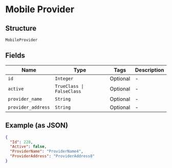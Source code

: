 
# Mobile Provider

## Structure

`MobileProvider`

## Fields

| Name | Type | Tags | Description |
|  --- | --- | --- | --- |
| `id` | `Integer` | Optional | - |
| `active` | `TrueClass \| FalseClass` | Optional | - |
| `provider_name` | `String` | Optional | - |
| `provider_address` | `String` | Optional | - |

## Example (as JSON)

```json
{
  "Id": 228,
  "Active": false,
  "ProviderName": "ProviderName4",
  "ProviderAddress": "ProviderAddress8"
}
```

